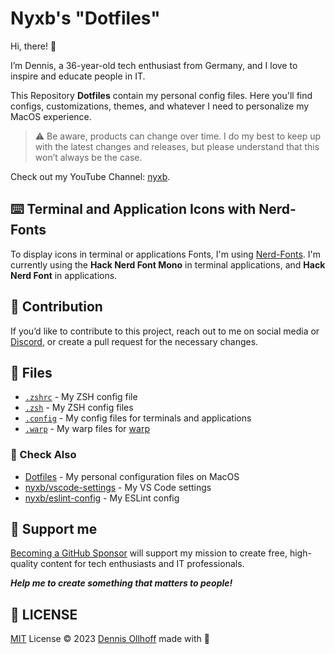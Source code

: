 # Nyxb's "Dotfiles"

Hi, there! 👋

I’m Dennis, a 36-year-old tech enthusiast from Germany, and I love to inspire and educate people in IT.

This Repository **Dotfiles** contain my personal config files. Here you'll find configs, customizations, themes, and whatever I need to personalize my MacOS experience.

> :warning: Be aware, products can change over time. I do my best to keep up with the latest changes and releases, but please understand that this won’t always be the case.

Check out my YouTube Channel: [nyxb](https://www.youtube.com/@nyxb0).

## ⌨️ Terminal and Application Icons with Nerd-Fonts


To display icons in terminal or applications Fonts, I'm using [Nerd-Fonts](https://www.nerdfonts.com). I'm currently using the **Hack Nerd Font Mono** in terminal applications, and **Hack Nerd Font** in applications.

## 🤝 Contribution

If you’d like to contribute to this project, reach out to me on social media or [Discord](https://chat/nyxb.zip), or create a pull request for the necessary changes.

## 📂 Files

- [`.zshrc`](./.zshrc) - My ZSH config file
- [`.zsh`](./.zsh) - My ZSH config files
- [`.config`](./.config) - My config files for terminals and applications
- [`.warp`](./.warp) - My warp files for [warp](https://www.warp.dev)

### 🔎 Check Also

- [Dotfiles](https://github.com/nyxb/dotfiles) - My personal configuration files on MacOS
- [nyxb/vscode-settings](https://github.com/antfu/vscode-settings) - My VS Code settings
- [nyxb/eslint-config](https://github.com/nyxb/eslint-config) - My ESLint config

## 🙏 Support me

[Becoming a GitHub Sponsor](https://nyxb.gives) will support my mission to create free, high-quality content for tech enthusiasts and IT professionals.

***Help me to create something that matters to people!***


## 📜 LICENSE

[MIT](./LICENSE) License © 2023 [Dennis Ollhoff](https://github.com/nyxb) made with 💚
